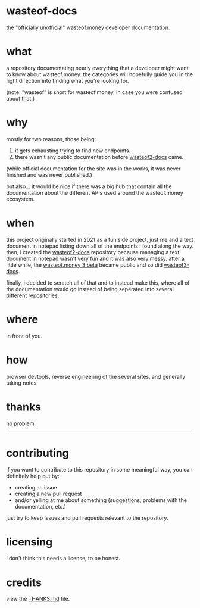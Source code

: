 # wasteof-docs
the "officially unofficial" wasteof.money developer documentation.

# what
a repository documentating nearly everything that a developer might want to know about wasteof.money.
the categories will hopefully guide you in the right direction into finding what you're looking for.

(note: "wasteof" is short for wasteof.money, in case you were confused about that.)

# why
mostly for two reasons, those being:
1. it gets exhausting trying to find new endpoints.
2. there wasn't any public documentation before [wasteof2-docs](https://github.com/wulliy/wasteof2-docs) came.

(while official documentation for the site was in the works, it was never finished and was never published.)

but also... it would be nice if there was a big hub that contain all the documentation about the different APIs used around the wasteof.money ecosystem.

# when
this project originally started in 2021 as a fun side project, just me and a text document in notepad listing down all of the endpoints i found along the way. then, i created the [wasteof2-docs](https://github.com/wulliy/wasteof2-docs) repository because managing a text document in notepad wasn't very fun and it was also very messy. after a little while, the [wasteof.money 3 beta](https://beta.wasteof.money) became public and so did [wasteof3-docs](https://github.com/wulliy/wasteof3-docs).

finally, i decided to scratch all of that and to instead make this, where all of the documentation would go instead of being seperated into several different repositories.

# where
in front of you.

# how
browser devtools, reverse engineering of the several sites, and generally taking notes.

# thanks
no problem.

---

# contributing
if you want to contribute to this repository in some meaningful way, you can definitely help out by:
- creating an issue
- creating a new pull request
- and/or yelling at me about something (suggestions, problems with the documentation, etc.)

just try to keep issues and pull requests relevant to the repository.

# licensing
i don't think this needs a license, to be honest.

# credits
view the [THANKS.md](https://github.com/wulliy/wasteof-docs/blob/main/THANKS.md) file.